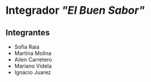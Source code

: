 # Integrador _"El Buen Sabor"_

## Integrantes
- Sofia Raia
- Martina Molina
- Ailen Carretero
- Mariano Videla
- Ignacio Juarez